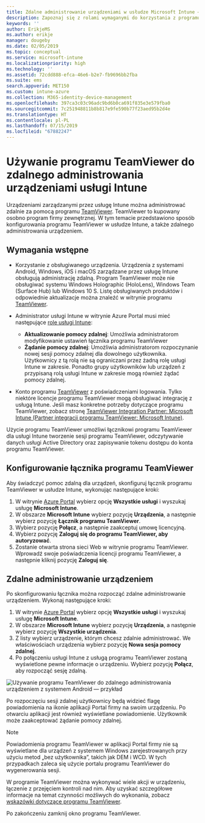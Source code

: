 ```yaml
---
title: Zdalne administrowanie urządzeniami w usłudze Microsoft Intune — Azure | Microsoft Docs
description: Zapoznaj się z rolami wymaganymi do korzystania z programu TeamViewer, sposobem instalowania łącznika programu TeamViewer oraz szczegółowymi wskazówkami dotyczącymi zdalnego administrowania urządzeniami w usłudze Microsoft Intune w witrynie Azure Portal
keywords: ''
author: ErikjeMS
ms.author: erikje
manager: dougeby
ms.date: 02/05/2019
ms.topic: conceptual
ms.service: microsoft-intune
ms.localizationpriority: high
ms.technology: ''
ms.assetid: 72cdd888-efca-46e6-b2e7-fb9696bb2fba
ms.suite: ems
search.appverid: MET150
ms.custom: intune-azure
ms.collection: M365-identity-device-management
ms.openlocfilehash: 397ca3c03c96adc9bd6b0ca691f835e3e579fba0
ms.sourcegitcommit: 7c251948811b8b817e9fe590b77f23aed95b2d4e
ms.translationtype: HT
ms.contentlocale: pl-PL
ms.lasthandoff: 07/15/2019
ms.locfileid: "67882247"
---
```

# <a name="use-teamviewer-to-remotely-administer-intune-devices"></a>Używanie programu TeamViewer do zdalnego administrowania urządzeniami usługi Intune

Urządzeniami zarządzanymi przez usługę Intune można administrować zdalnie za pomocą programu [TeamViewer](https://www.teamviewer.com). TeamViewer to kupowany osobno program firmy zewnętrznej. W tym temacie przedstawiono sposób konfigurowania programu TeamViewer w usłudze Intune, a także zdalnego administrowania urządzeniem. 

## <a name="prerequisites"></a>Wymagania wstępne

- Korzystanie z obsługiwanego urządzenia. Urządzenia z systemami Android, Windows, iOS i macOS zarządzane przez usługę Intune obsługują administrację zdalną. Program TeamViewer może nie obsługiwać systemu Windows Holographic (HoloLens), Windows Team (Surface Hub) lub Windows 10 S. Listę obsługiwanych produktów i odpowiednie aktualizacje można znaleźć w witrynie programu [TeamViewer](https://www.teamviewer.com).

- Administrator usługi Intune w witrynie Azure Portal musi mieć następujące [role usługi Intune](role-based-access-control.md):  

  - **Aktualizowanie pomocy zdalnej**: Umożliwia administratorom modyfikowanie ustawień łącznika programu TeamViewer
  - **Żądanie pomocy zdalnej**: Umożliwia administratorom rozpoczynanie nowej sesji pomocy zdalnej dla dowolnego użytkownika. Użytkownicy z tą rolą nie są ograniczani przez żadną rolę usługi Intune w zakresie. Ponadto grupy użytkowników lub urządzeń z przypisaną rolą usługi Intune w zakresie mogą również żądać pomocy zdalnej. 

- Konto programu [TeamViewer](https://www.teamviewer.com) z poświadczeniami logowania. Tylko niektóre licencje programu TeamViewer mogą obsługiwać integrację z usługą Intune. Jeśli masz konkretne potrzeby dotyczące programu TeamViewer, zobacz stronę [TeamViewer Integration Partner: Microsoft Intune (Partner integracji programu TeamViewer: Microsoft Intune)](https://www.teamviewer.com/integrations/microsoft-intune/).

Użycie programu TeamViewer umożliwi łącznikowi programu TeamViewer dla usługi Intune tworzenie sesji programu TeamViewer, odczytywanie danych usługi Active Directory oraz zapisywanie tokenu dostępu do konta programu TeamViewer.

## <a name="configure-the-teamviewer-connector"></a>Konfigurowanie łącznika programu TeamViewer

Aby świadczyć pomoc zdalną dla urządzeń, skonfiguruj łącznik programu TeamViewer w usłudze Intune, wykonując następujące kroki:

1. W witrynie [Azure Portal](https://portal.azure.com) wybierz opcję **Wszystkie usługi** i wyszukaj usługę **Microsoft Intune**.
2. W obszarze **Microsoft Intune** wybierz pozycję **Urządzenia**, a następnie wybierz pozycję **Łącznik programu TeamViewer**.
3. Wybierz pozycję **Połącz**, a następnie zaakceptuj umowę licencyjną.
4. Wybierz pozycję **Zaloguj się do programu TeamViewer, aby autoryzować**.
5. Zostanie otwarta strona sieci Web w witrynie programu TeamViewer. Wprowadź swoje poświadczenia licencji programu TeamViewer, a następnie kliknij pozycję **Zaloguj się**.

## <a name="remotely-administer-a-device"></a>Zdalne administrowanie urządzeniem

Po skonfigurowaniu łącznika można rozpocząć zdalne administrowanie urządzeniem. Wykonaj następujące kroki: 

1. W witrynie [Azure Portal](https://portal.azure.com) wybierz opcję **Wszystkie usługi** i wyszukaj usługę **Microsoft Intune**.
2. W obszarze **Microsoft Intune** wybierz pozycję **Urządzenia**, a następnie wybierz pozycję **Wszystkie urządzenia**.
3. Z listy wybierz urządzenie, którym chcesz zdalnie administrować. We właściwościach urządzenia wybierz pozycję **Nowa sesja pomocy zdalnej**.
4. Po połączeniu usługi Intune z usługą programu TeamViewer zostaną wyświetlone pewne informacje o urządzeniu. Wybierz pozycję **Połącz**, aby rozpocząć sesję zdalną.

![Używanie programu TeamViewer do zdalnego administrowania urządzeniem z systemem Android — przykład](./media/android-teamviewer.png)

Po rozpoczęciu sesji zdalnej użytkownicy będą widzieć flagę powiadomienia na ikonie aplikacji Portal firmy na swoim urządzeniu. Po otwarciu aplikacji jest również wyświetlane powiadomienie. Użytkownik może zaakceptować żądanie pomocy zdalnej.

> [!NOTE]
> Powiadomienia programu TeamViewer w aplikacji Portal firmy nie są wyświetlane dla urządzeń z systemem Windows zarejestrowanych przy użyciu metod „bez użytkownika”, takich jak DEM i WCD. W tych przypadkach zaleca się użycie portalu programu TeamViewer do wygenerowania sesji.

W programie TeamViewer można wykonywać wiele akcji w urządzeniu, łączenie z przejęciem kontroli nad nim. Aby uzyskać szczegółowe informacje na temat czynności możliwych do wykonania, zobacz [wskazówki dotyczące programu TeamViewer](https://www.teamviewer.com/support/documents/).

Po zakończeniu zamknij okno programu TeamViewer.
